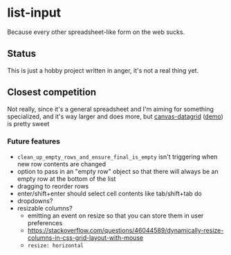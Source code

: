 # list-input

Because every other spreadsheet-like form on the web sucks.

## Status

This is just a hobby project written in anger, it's not a real thing yet.

## Closest competition

Not really, since it's a general spreadsheet and I'm aiming for something specialized, and it's way larger and does more, but [canvas-datagrid](https://github.com/TonyGermaneri/canvas-datagrid) ([demo](https://canvas-datagrid.js.org/demo.html)) is pretty sweet

### Future features

- `clean_up_empty_rows_and_ensure_final_is_empty` isn't triggering when new row contents are changed
- option to pass in an "empty row" object so that there will always be an empty row at the bottom of the list
- dragging to reorder rows
- enter/shift+enter should select cell contents like tab/shift+tab do
- dropdowns?
- resizable columns?
	- emitting an event on resize so that you can store them in user preferences
	- https://stackoverflow.com/questions/46044589/dynamically-resize-columns-in-css-grid-layout-with-mouse
	- `resize: horizontal`
